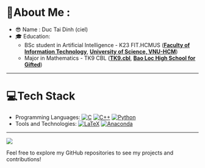 # 💫About Me :
- :sunglasses: Name : Duc Tai Dinh (ciel)
- :mortar_board: Education: 
  - BSc student in Artificial Intelligence - K23 FIT.HCMUS ([**Faculty of Information Technology**](https://www.fit.hcmus.edu.vn/vn/Default.aspx?tabid=325), [**University of Science, VNU-HCM**](https://www.hcmus.edu.vn/))
  - Major in Mathematics - TK9 CBL ([**TK9.cbl**](https://www.facebook.com/tk9.cbl), [**Bao Loc High School for Gifted**](https://www.facebook.com/ChuyenBaoLoc))
---
# 💻Tech Stack
- Programming Languages:
[![C](https://img.shields.io/badge/c-%2300599C.svg?style=flat&logo=c&logoColor=white)](https://www.facebook.com/ductai.05/) [![C++](https://img.shields.io/badge/c++-%2300599C.svg?style=flat&logo=c%2B%2B&logoColor=white)](https://www.facebook.com/ductai.05/) [![Python](https://img.shields.io/badge/python-3670A0?style=flat&logo=python&logoColor=ffdd54)](https://www.facebook.com/ductai.05/)
- Tools and Technologies:
[![LaTeX](https://img.shields.io/badge/latex-%23008080.svg?style=flat&logo=latex&logoColor=white)](https://www.facebook.com/ductai.05/) [![Anaconda](https://img.shields.io/badge/Anaconda-%2344A833.svg?style=flat&logo=anaconda&logoColor=white)](https://www.facebook.com/ductai.05/)

---
[![](https://visitcount.itsvg.in/api?id=ductai05&icon=0&color=0)](https://www.facebook.com/ductai.05/)

Feel free to explore my GitHub repositories to see my projects and contributions!

